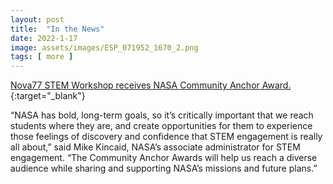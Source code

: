 ```yaml
---
layout: post
title:  "In the News"
date: 2022-1-17
image: assets/images/ESP_071952_1670_2.png
tags: [ more ]
---
```


[Nova77 STEM Workshop receives NASA Community Anchor Award.](https://www.nasa.gov/press-release/nasa-selects-education-projects-to-help-broaden-stem-participation){:target="_blank"}

“NASA has bold, long-term goals, so it’s critically important that we reach students where they are, and create opportunities for them to experience those feelings of discovery and confidence that STEM engagement is really all about,” said Mike Kincaid, NASA’s associate administrator for STEM engagement. “The Community Anchor Awards will help us reach a diverse audience while sharing and supporting NASA’s missions and future plans.”